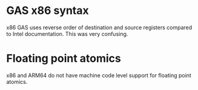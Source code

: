 # GAS x86 syntax
x86 GAS uses reverse order of destination and source registers compared to Intel documentation. This was very confusing.

# Floating point atomics
x86 and ARM64 do not have machine code level support for floating point atomics.

